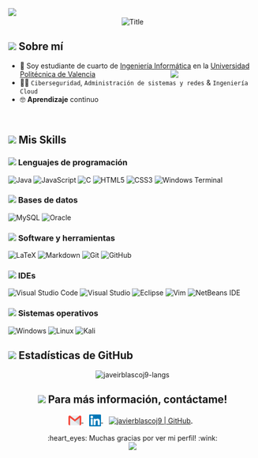 <img src="https://user-images.githubusercontent.com/73097560/115834477-dbab4500-a447-11eb-908a-139a6edaec5c.gif">

<div align="center">
<img src="https://readme-typing-svg.herokuapp.com?font=Isolata&duration=3500&pause=500&color=14C000&center=true&vCenter=true&multiline=true&random=false&width=550&height=60&lines=Hola!!!+Soy+Javier+Blasco+;Bienvenid%40+a+mi+perfil!" alt="Title"></img>
</div>


## <img src="https://raw.githubusercontent.com/nixin72/nixin72/master/wave.gif" width="50px"></img> Sobre mí

- :school: Soy estudiante de cuarto de [Ingeniería Informática](https://www.upv.es/titulaciones/GII/) en la [Universidad Politécnica de Valencia](http://www.upv.es/index-es.html) <img src="https://media1.tenor.com/m/5ry-200hErMAAAAd/hacker-hacker-man.gif" width="175" align="right"/>
- :technologist: `Ciberseguridad`, `Administración de sistemas y redes` & `Ingeniería Cloud`
- :nerd_face: **Aprendizaje** continuo

&nbsp;&nbsp;&nbsp;&nbsp;&nbsp;

## <img src="https://media2.giphy.com/media/QssGEmpkyEOhBCb7e1/giphy.gif?cid=ecf05e47a0n3gi1bfqntqmob8g9aid1oyj2wr3ds3mg700bl&rid=giphy.gif" width="50px"> Mis Skills

### <picture> <img src = "https://github.com/7oSkaaa/7oSkaaa/blob/main/Images/Programming_Languages.gif?raw=true" width = 30px>  </picture> Lenguajes de programación

  ![Java](https://img.shields.io/badge/java-%23ED8B00.svg?style=for-the-badge&logo=openjdk&logoColor=white) ![JavaScript](https://img.shields.io/badge/javascript-%23323330.svg?style=for-the-badge&logo=javascript&logoColor=%23F7DF1E) ![C](https://img.shields.io/badge/c-%2300599C.svg?style=for-the-badge&logo=c&logoColor=white) ![HTML5](https://img.shields.io/badge/html5-%23E34F26.svg?style=for-the-badge&logo=html5&logoColor=white) ![CSS3](https://img.shields.io/badge/css3-%231572B6.svg?style=for-the-badge&logo=css3&logoColor=white) ![Windows Terminal](https://img.shields.io/badge/Windows%20Terminal-%234D4D4D.svg?style=for-the-badge&logo=windows-terminal&logoColor=white)
  
### <picture> <img src = "https://github.com/7oSkaaa/7oSkaaa/blob/main/Images/CP_PS.gif?raw=true" width = 30px>  </picture> Bases de datos

![MySQL](https://img.shields.io/badge/mysql-%2300f.svg?style=for-the-badge&logo=mysql&logoColor=white) ![Oracle](https://img.shields.io/badge/Oracle-F80000?style=for-the-badge&logo=oracle&logoColor=white)


### <picture> <img src = "https://github.com/7oSkaaa/7oSkaaa/blob/main/Images/Software_Tools.gif?raw=true" width = 30px>  </picture> Software y herramientas
  
  
  ![LaTeX](https://img.shields.io/badge/latex-%23008080.svg?style=for-the-badge&logo=latex&logoColor=white)
  ![Markdown](https://img.shields.io/badge/markdown-%23000000.svg?style=for-the-badge&logo=markdown&logoColor=white) ![Git](https://img.shields.io/badge/git-%23F05033.svg?style=for-the-badge&logo=git&logoColor=white) ![GitHub](https://img.shields.io/badge/github-%23121011.svg?style=for-the-badge&logo=github&logoColor=white)
  
  
  ### <picture> <img src = "https://github.com/7oSkaaa/7oSkaaa/blob/main/Images/IDEs.gif?raw=true" width = 30px>  </picture> IDEs
  
  ![Visual Studio Code](https://img.shields.io/badge/Visual%20Studio%20Code-0078d7.svg?style=for-the-badge&logo=visual-studio-code&logoColor=white) ![Visual Studio](https://img.shields.io/badge/Visual%20Studio-5C2D91.svg?style=for-the-badge&logo=visual-studio&logoColor=white) ![Eclipse](https://img.shields.io/badge/Eclipse-FE7A16.svg?style=for-the-badge&logo=Eclipse&logoColor=white) ![Vim](https://img.shields.io/badge/VIM-%2311AB00.svg?style=for-the-badge&logo=vim&logoColor=white)
  ![NetBeans IDE](https://img.shields.io/badge/NetBeansIDE-1B6AC6.svg?style=for-the-badge&logo=apache-netbeans-ide&logoColor=white) 

 ### <picture> <img src = "https://github.com/7oSkaaa/7oSkaaa/blob/main/Images/OS.gif?raw=true" width = 30px>  </picture> Sistemas operativos

![Windows](https://img.shields.io/badge/Windows-0078D6?style=for-the-badge&logo=windows&logoColor=white) ![Linux](https://img.shields.io/badge/Linux-FCC624?style=for-the-badge&logo=linux&logoColor=black) ![Kali](https://img.shields.io/badge/Kali-268BEE?style=for-the-badge&logo=kalilinux&logoColor=white)

## <img src="https://github.com/7oSkaaa/7oSkaaa/blob/main/Images/Statistics.gif?raw=true" width="50px"> Estadísticas de GitHub
<div align="center">
<img height="150em" src="https://github-readme-stats.vercel.app/api/top-langs/?username=JavierBlascoJ9&layout=compact&show_icon=true&theme=algolia" alt="javeirblascoj9-langs"/>


## <img src='https://raw.githubusercontent.com/ShahriarShafin/ShahriarShafin/main/Assets/handshake.gif' width="80px"> Para más información, contáctame!
<p align="center">
  <a href="mailto:jblascocarmona@gmail.com" >
    <img align="center" alt="javierblascoj9 | Gmail" width="26px" src="https://github.com/SatYu26/SatYu26/blob/master/Assets/Gmail.svg" />
  </a> &nbsp;&nbsp;
  
  <a href="https://www.linkedin.com/in/javier-blasco-carmona-88614b2a7/" target="_blank">
    <img align="center" alt="javierblascoj9 | Linkedin" width="24px" src="https://github.com/SatYu26/SatYu26/blob/master/Assets/Linkedin.svg" />
  </a> &nbsp;&nbsp;
  
  <a href="https://profile-summary-for-github.herokuapp.com/user/JavierBlascoJ9" target="_blank">
    <img align="center" alt="javierblascoj9 | GitHub" width="26px" src="https://upload.wikimedia.org/wikipedia/commons/thumb/a/ae/Github-desktop-logo-symbol.svg/1024px-Github-desktop-logo-symbol.svg.png" />
  </a> &nbsp;&nbsp;
<p> 

<div align="center">
  :heart_eyes: Muchas gracias por ver mi perfil! :wink: <br/>
</div>

<img src="https://user-images.githubusercontent.com/73097560/115834477-dbab4500-a447-11eb-908a-139a6edaec5c.gif">

